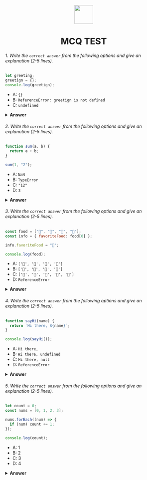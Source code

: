 <div align="center">
  <img height="60" src="https://edurev.gumlet.io/AllImages/original/ApplicationImages/CourseImages/944e5d47-8c55-4a89-91e5-22ab5f2798fc_CI.png">
  <h1>MCQ TEST</h1>
</div>

###### 1. Write the `correct answer` from the following options and give an explanation (2-5 lines).

```javascript
let greeting;
greetign = {};
console.log(greetign);
```

- A: `{}`
- B: `ReferenceError: greetign is not defined`
- C: `undefined`

<details><summary><b>Answer</b></summary>
<p>

#### Answer: - B: `ReferenceError: greetign is not defined`

<i>There is a typographical error in the variable name. Instead of greeting, it is written as greetign, which means greetign is not defined as a variable. Therefore, when you try to log greetign, it will result in a ReferenceError because the variable greetign is not declared before it is used.</i>

</p>
</details>

###### 2. Write the `correct answer` from the following options and give an explanation (2-5 lines).

```javascript
function sum(a, b) {
  return a + b;
}

sum(1, "2");
```

- A: `NaN`
- B: `TypeError`
- C: `"12"`
- D: `3`

<details><summary><b>Answer</b></summary>
<p>

#### Answer: - C: `"12"`

<i>In JavaScript, when we use the + operator with two operands and one of them is a string, JavaScript performs concatenation instead of arithmetic addition. In this case, the 1 is a number, and the "2" is a string. When we add them together with 1 + "2", JavaScript converts the number 1 to a string and then concatenates the two strings, resulting in "12".</i>

</p>
</details>

###### 3. Write the `correct answer` from the following options and give an explanation (2-5 lines).

```javascript
const food = ["🍕", "🍫", "🥑", "🍔"];
const info = { favoriteFood: food[0] };

info.favoriteFood = "🍝";

console.log(food);
```

- A: `['🍕', '🍫', '🥑', '🍔']`
- B: `['🍝', '🍫', '🥑', '🍔']`
- C: `['🍝', '🍕', '🍫', '🥑', '🍔']`
- D: `ReferenceError`

<details><summary><b>Answer</b></summary>
<p>

#### Answer: - A: `['🍕', '🍫', '🥑', '🍔']`

<i>Here, "info.favoriteFood" is initially assigned the value "🍕" which is the first element of the food array. However, later in the code, it is reassigned the value "🍝". This reassignment does not affect the food array, so when you log food, it remains ['🍕', '🍫', '🥑', '🍔'].</i>

</p>
</details>

###### 4. Write the `correct answer` from the following options and give an explanation (2-5 lines).

```javascript
function sayHi(name) {
  return `Hi there, ${name}`;
}

console.log(sayHi());
```

- A: `Hi there,`
- B: `Hi there, undefined`
- C: `Hi there, null`
- D: `ReferenceError`

<details><summary><b>Answer</b></summary>
<p>

#### Answer: - B: `Hi there, undefined`

<i>In the "sayHi" function, there is a parameter name that is expected to be passed when the function is called. However, when you call sayHi() without providing an argument, the name parameter inside the function is undefined. Therefore, the function returns "Hi there, undefined", where undefined represents the missing argument.</i>

</p>
</details>

###### 5. Write the `correct answer` from the following options and give an explanation (2-5 lines).

```javascript
let count = 0;
const nums = [0, 1, 2, 3];

nums.forEach((num) => {
  if (num) count += 1;
});

console.log(count);
```

- A: 1
- B: 2
- C: 3
- D: 4

<details><summary><b>Answer</b></summary>
<p>

#### Answer: - B: 2

<i>The forEach method iterates over the nums array elements, and for each element (num), it checks if num is a truthy value (in JavaScript, all numbers except 0 are considered truthy). When num is 0, the condition is not met, so count remains unchanged. However, for the other three elements (1, 2, and 3), the condition is true, and count is incremented by 1 each time. Therefore, the final value of count is 2.</i>

</p>
</details>
